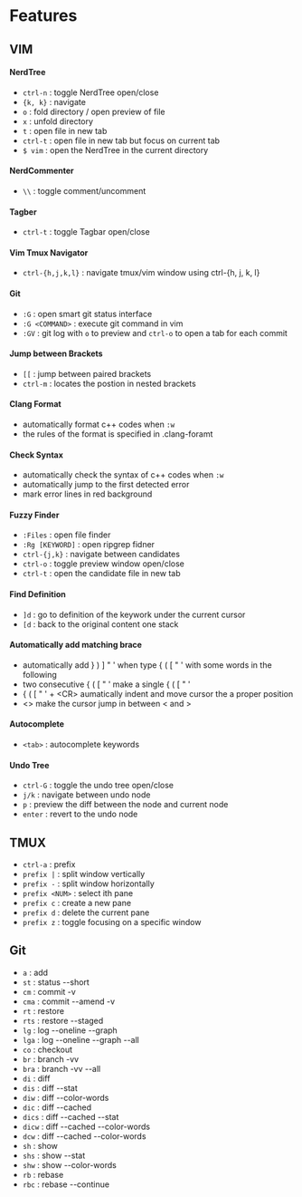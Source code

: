 # Features

## VIM
#### NerdTree
- `ctrl-n` : toggle NerdTree open/close
- `{k, k}` : navigate
- `o` : fold directory / open preview of file
- `x` : unfold directory
- `t` : open file in new tab
- `ctrl-t` : open file in new tab but focus on current tab
- `$ vim` : open the NerdTree in the current directory

#### NerdCommenter
- `\\` : toggle comment/uncomment

#### Tagber
- `ctrl-t` : toggle Tagbar open/close

#### Vim Tmux Navigator
- `ctrl-{h,j,k,l}` : navigate tmux/vim window using ctrl-{h, j, k, l}

#### Git
- `:G` : open smart git status interface
- `:G <COMMAND>` : execute git command in vim
- `:GV` : git log with `o` to preview and `ctrl-o` to open a tab for each commit

#### Jump between Brackets
- `[[` : jump between paired brackets
- `ctrl-m` : locates the postion in nested brackets

#### Clang Format
- automatically format c++ codes when `:w`
- the rules of the format is specified in .clang-foramt

#### Check Syntax
- automatically check the syntax of c++ codes when `:w`
- automatically jump to the first detected error
- mark error lines in red background

#### Fuzzy Finder
- `:Files` : open file finder
- `:Rg [KEYWORD]` : open ripgrep fidner
- `ctrl-{j,k}` : navigate between candidates
- `ctrl-o` : toggle preview window open/close
- `ctrl-t` : open the candidate file in new tab

#### Find Definition
- `]d` : go to definition of the keywork under the current cursor
- `[d` : back to the original content one stack

#### Automatically add matching brace
- automatically add } ) ] " ' when type { ( [ " '  with some words in the following
- two consecutive { ( [ " ' make a single { ( [ " '
- { ( [ " ' + \<CR\> aumatically indent and move cursor the a proper position
- \<\> make the cursor jump in between \< and \>

#### Autocomplete
- `<tab>` : autocomplete keywords

#### Undo Tree
- `ctrl-G` : toggle the undo tree open/close
- `j/k` : navigate between undo node
- `p` : preview the diff between the node and current node
- `enter` : revert to the undo node

## TMUX
- `ctrl-a` : prefix
- `prefix |` : split window vertically
- `prefix -` : split window horizontally
- `prefix <NUM>` : select ith pane
- `prefix c` : create a new pane
- `prefix d` : delete the current pane
- `prefix z` : toggle focusing on a specific window

## Git
- `a` : add
- `st` : status --short
- `cm` : commit -v
- `cma` : commit --amend -v
- `rt` : restore
- `rts` : restore --staged
- `lg` : log --oneline --graph
- `lga` : log --oneline --graph --all
- `co` : checkout
- `br` : branch -vv
- `bra` : branch -vv --all
- `di` : diff
- `dis` : diff --stat
- `diw` : diff --color-words
- `dic` : diff --cached
- `dics` : diff --cached --stat
- `dicw` : diff --cached --color-words
- `dcw` : diff --cached --color-words
- `sh` : show
- `shs` : show --stat
- `shw` : show --color-words
- `rb` : rebase
- `rbc` : rebase --continue
